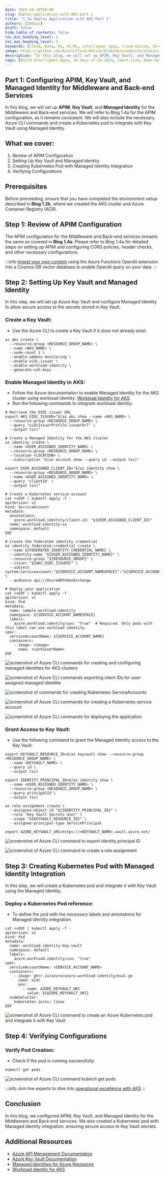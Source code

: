 ```yaml
---
date: 2024-10-10T09:00
slug: deploy-application-with-AKS-part-1
title: "1.5a Deploy Application with AKS Part 1"
authors: [30days]
draft: false
hide_table_of_contents: false
toc_min_heading_level: 2
toc_max_heading_level: 3
keywords: [Cloud, Data, AI, AI/ML, intelligent apps, cloud-native, 30-days-2024, 30-days, enterprise apps, digital experiences, app modernization, serverless, ai apps]
image: https://github.com/Azure/Cloud-Native/blob/main/website/static/img/ogImage.png
description: "In this blog, we will set up APIM, Key Vault, and Managed Identity for the Middleware and Back-end services. We will also include the necessary Azure CLI commands and create a Kubernetes pod to integrate with Key Vault using Managed Identity." 
tags: [Build-Intelligent-Apps, 30-days-of-IA-2024, learn-live, demo-bytes, community-gallery, azure-kubernetes-service, azure-functions, azure-openai, azure-container-apps, azure-cosmos-db, github-copilot, github-codespaces, github-actions]
---
```


<head> 
  <meta property="og:url" content="https://azure.github.io/cloud-native/30-days-of-ia-2024/deploy-application-with-AKS-part-1"/>
  <meta property="og:type" content="website"/>
  <meta property="og:title" content="**Build Intelligent Apps | AI Apps on Azure"/>
  <meta property="og:description" content="In this blog, we will set up APIM, Key Vault, and Managed Identity for the Middleware and Back-end services. We will also include the necessary Azure CLI commands and create a Kubernetes pod to integrate with Key Vault using Managed Identity."/>
  <meta property="og:image" content="https://github.com/Azure/Cloud-Native/blob/main/website/static/img/ogImage.png"/>
  <meta name="twitter:url" content="https://azure.github.io/Cloud-Native/30-days-of-ia-2024/deploy-application-with-AKS-part-1" />
  <meta name="twitter:title" content="**Build Intelligent Apps | AI Apps on Azure" />
  <meta name="twitter:description" content="In this blog, we will set up APIM, Key Vault, and Managed Identity for the Middleware and Back-end services. We will also include the necessary Azure CLI commands and create a Kubernetes pod to integrate with Key Vault using Managed Identity." />
  <meta name="twitter:image" content="https://azure.github.io/Cloud-Native/img/ogImage.png" />
  <meta name="twitter:card" content="summary_large_image" />
  <meta name="twitter:creator" content="@devanshidiaries" />
  <link rel="canonical" href="https://azure.github.io/Cloud-Native/30-days-of-ia-2024/deploy-application-with-AKS-part-1" />
</head>

<!-- End METADATA -->

## Part 1: Configuring APIM, Key Vault, and Managed Identity for Middleware and Back-end Services

In this blog, we will set up **APIM**, **Key Vault**, and **Managed Identity** for the Middleware and Back-end services. We will refer to Blog 1.4a for the APIM configuration, as it remains consistent. We will also include the necessary Azure CLI commands and create a Kubernetes pod to integrate with Key Vault using Managed Identity.

## What we cover:

1. Review of APIM Configuration
2. Setting Up Key Vault and Managed Identity
3. Creating Kubernetes Pod with Managed Identity Integration
4. Verifying Configurations  

## Prerequisites

Before proceeding, ensure that you have completed the environment setup described in **Blog 1.2b**, where we created the AKS cluster and Azure Container Registry (ACR).

## Step 1: Review of APIM Configuration

The APIM configuration for the Middleware and Back-end services remains the same as covered in **Blog 1.4a**. Please refer to Blog 1.4a for detailed steps on setting up APIM and configuring CORS policies, header checks, and other necessary configurations.

:::info
[Ingest your own content](https://aka.ms/demo-bytes/ep6?ocid=biafy25h1_30daysofia_webpage_azuremktg) using the Azure Functions OpenAI extension into a Cosmos DB vector database to enable OpenAI query on your data.
:::

## Step 2: Setting Up Key Vault and Managed Identity

In this step, we will set up Azure Key Vault and configure Managed Identity to allow secure access to the secrets stored in Key Vault.

### Create a Key Vault:
  - Use the Azure CLI to create a Key Vault if it does not already exist:

```
az aks create \
  --resource-group <RESOURCE_GROUP_NAME> \
  --name <AKS_NAME> \
  --node-count 1 \
  --enable-addons monitoring \
  --enable-oidc-issuer \
  --enable-workload-identity \
  --generate-ssh-keys
```

### Enable Managed Identity in AKS:
  - Follow the Azure documentation to enable Managed Identity for the AKS cluster using workload identity: [Workload Identity for AKS](https://learn.microsoft.com/azure/aks/workload-identity-deploy-cluster?ocid=biafy25h1_30daysofia_webpage_azuremktg).
  - Run the following commands to integrate workload identity:

```
# Retrieve the OIDC issuer URL
export AKS_OIDC_ISSUER="$(az aks show --name <AKS_NAME> \
  --resource-group <RESOURCE_GROUP_NAME> \
  --query "oidcIssuerProfile.issuerUrl" \
  --output tsv)"

# Create a Managed Identity for the AKS cluster
az identity create \
  --name <USER_ASSIGNED_IDENTITY_NAME> \
  --resource-group <RESOURCE_GROUP_NAME> \
  --location <LOCATION> \
  --subscription "$(az account show --query id --output tsv)"

export USER_ASSIGNED_CLIENT_ID="$(az identity show \
  --resource-group <RESOURCE_GROUP_NAME> \
  --name <USER_ASSIGNED_IDENTITY_NAME> \
  --query 'clientId' \
  --output tsv)"

# Create a Kubernetes service account
cat <<EOF | kubectl apply -f -
apiVersion: v1
kind: ServiceAccount
metadata:
  annotations:
    azure.workload.identity/client-id: "${USER_ASSIGNED_CLIENT_ID}"
  name: workload-identity-sa
  namespace: default
EOF

# Create the federated identity credential
az identity federated-credential create \
  --name ${FEDERATED_IDENTITY_CREDENTIAL_NAME} \
  --identity-name "${USER_ASSIGNED_IDENTITY_NAME}" \
  --resource-group "${RESOURCE_GROUP}" \
  --issuer "${AKS_OIDC_ISSUER}" \
  --subject system:serviceaccount:"${SERVICE_ACCOUNT_NAMESPACE}":"${SERVICE_ACCOUNT_NAME}" \
  --audience api://AzureADTokenExchange

# Deploy your application
cat <<EOF | kubectl apply -f -
apiVersion: v1
kind: Pod
metadata:
  name: sample-workload-identity
  namespace: ${SERVICE_ACCOUNT_NAMESPACE}
  labels:
    azure.workload.identity/use: "true"  # Required. Only pods with this label can use workload identity.
spec:
  serviceAccountName: ${SERVICE_ACCOUNT_NAME}
  containers:
    - image: <image>
      name: <containerName>
EOF
```

![screenshot of Azure CLI commands for creating and configuring managed identities for AKS clusters](../../static/img/30-days-of-ia-2024/blogs/2024-10-10/1-5a-1.png)

![screenshot of Azure CLI commands exporting client IDs for user-assigned managed identitie](../../static/img/30-days-of-ia-2024/blogs/2024-10-10/1-5a-2.png)

![screenshot of commands for creating Kubernetes ServiceAccounts](../../static/img/30-days-of-ia-2024/blogs/2024-10-10/1-5a-3.png)

![screenshot of Azure CLI commands for creating a Kubernetes service account](../../static/img/30-days-of-ia-2024/blogs/2024-10-10/1-5a-4.png)

![screenshot of Azure CLI commands for deploying the application](../../static/img/30-days-of-ia-2024/blogs/2024-10-10/1-5a-5.png)

### Grant Access to Key Vault:
  - Use the following command to grant the Managed Identity access to the Key Vault:

```
export KEYVAULT_RESOURCE_ID=$(az keyvault show --resource-group <RESOURCE_GROUP_NAME> \
  --name <KEYVAULT_NAME> \
  --query id \
  --output tsv)

export IDENTITY_PRINCIPAL_ID=$(az identity show \
  --name <USER_ASSIGNED_IDENTITY_NAME> \
  --resource-group <RESOURCE_GROUP_NAME> \
  --query principalId \
  --output tsv)

az role assignment create \
  --assignee-object-id "${IDENTITY_PRINCIPAL_ID}" \
  --role "Key Vault Secrets User" \
  --scope "${KEYVAULT_RESOURCE_ID}" \
  --assignee-principal-type ServicePrincipal

export AZURE_KEYVAULT_URI=https://<KEYVAULT_NAME>.vault.azure.net/
```

![screenshot of Azure CLI command to export identity principal ID](../../static/img/30-days-of-ia-2024/blogs/2024-10-10/1-5a-6.png)

![screenshot of Azure CLI command to create a role assignment](../../static/img/30-days-of-ia-2024/blogs/2024-10-10/1-5a-7.png)

## Step 3: Creating Kubernetes Pod with Managed Identity Integration

In this step, we will create a Kubernetes pod and integrate it with Key Vault using the Managed Identity.

### Deploy a Kubernetes Pod reference:
- To define the pod with the necessary labels and annotations for Managed Identity integration.

```
cat <<EOF | kubectl apply -f -
apiVersion: v1
kind: Pod
metadata:
  name: workload-identity-key-vault
  namespace: default
  labels:
    azure.workload.identity/use: "true"
spec:
  serviceAccountName: <SERVICE_ACCOUNT_NAME>
  containers:
    - image: ghcr.io/azure/azure-workload-identity/msal-go
      name: oidc
      env:
        - name: AZURE_KEYVAULT_URI
          value: ${AZURE_KEYVAULT_URI}
  nodeSelector:
    kubernetes.io/os: linux
EOF
```

![screenshot of Azure CLI command to create an Azure Kubernetes pod and integrate it with Key Vault](../../static/img/30-days-of-ia-2024/blogs/2024-10-10/1-5a-8.png)

## Step 4: Verifying Configurations

### Verify Pod Creation:
- Check if the pod is running successfully:

```
kubectl get pods
```

![screenshot of Azure CLI command kubectl get pods](../../static/img/30-days-of-ia-2024/blogs/2024-10-10/1-5a-9.png)

:::info
Join live experts to dive into [operational excellence with AKS](https://aka.ms/learn-live/ep3?ocid=biafy25h1_30daysofia_webpage_azuremktg)
:::

## Conclusion

In this blog, we configured APIM, Key Vault, and Managed Identity for the Middleware and Back-end services. We also created a Kubernetes pod with Managed Identity integration, ensuring secure access to Key Vault secrets.

## Additional Resources

- [Azure API Management Documentation](https://learn.microsoft.com/azure/api-management/?ocid=biafy25h1_30daysofia_webpage_azuremktg)
- [Azure Key Vault Documentation](https://learn.microsoft.com/azure/key-vault/?ocid=biafy25h1_30daysofia_webpage_azuremktg)
- [Managed Identities for Azure Resources](https://learn.microsoft.com/azure/active-directory/managed-identities-azure-resources/?ocid=biafy25h1_30daysofia_webpage_azuremktg)
- [Workload Identity for AKS](https://learn.microsoft.com/azure/aks/workload-identity-deploy-cluster?ocid=biafy25h1_30daysofia_webpage_azuremktg)